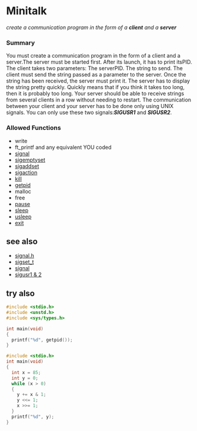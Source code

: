 # Minitalk
*create a communication program in the form of a **client** and a **server***

### Summary
You must create a communication program in the form of a client and a server.The server must be started first. After its launch, it has to print itsPID. The client takes two parameters: The serverPID. The string to send. The client must send the string passed as a parameter to the server. Once the string has been received, the server must print it. The server has to display the string pretty quickly. Quickly means that if you think it takes too long, then it is probably too long. Your server should be able to receive strings from several clients in a row without needing to restart. The communication between your client and your server has to be done only using UNIX signals. You can only use these two signals:***SIGUSR1*** and ***SIGUSR2***.


### Allowed Functions
- write
- ft_printf and any equivalent YOU coded
- [signal](https://www.tutorialspoint.com/c_standard_library/c_function_signal.htm)
- [sigemptyset](https://man7.org/linux/man-pages/man3/sigemptyset.3p.html)
- [sigaddset](https://man7.org/linux/man-pages/man3/sigaddset.3p.html)
- [sigaction](https://man7.org/linux/man-pages/man2/sigaction.2.html)
- [kill](https://man7.org/linux/man-pages/man2/kill.2.html)
- [getpid](https://man7.org/linux/man-pages/man2/getpid.2.html)
- malloc
- free
- [pause](https://man7.org/linux/man-pages/man2/pause.2.html)
- [sleep](https://man7.org/linux/man-pages/man3/sleep.3.html)
- [usleep](https://man7.org/linux/man-pages/man3/usleep.3.html)
- [exit](https://man7.org/linux/man-pages/man3/exit.3.html)

## see also
- [signal.h](https://www.tutorialspoint.com/c_standard_library/signal_h.htm)
- [sigset_t](https://www.gnu.org/software/libc/manual/html_node/Signal-Sets.html)
- [signal](https://man7.org/linux/man-pages/man7/signal.7.html)
- [sigusr1 & 2](https://www.gnu.org/software/libc/manual/html_node/Miscellaneous-Signals.html)

## try also
```c
#include <stdio.h>
#include <unstd.h>
#include <sys/types.h>

int main(void)
{
  printf("%d", getpid());
}
```

```c
#include <stdio.h>
int main(void)
{
  int x = 85;
  int y = 0;
  while (x > 0)
  {
    y += x & 1;
    y <<= 1;
    x >>= 1;
  }
  printf("%d", y);
}
```
